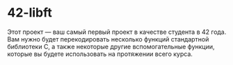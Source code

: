 # 42-libft
Этот проект — ваш самый первый проект в качестве студента в 42 года. Вам нужно будет перекодировать несколько функций стандартной библиотеки C, а также некоторые другие вспомогательные функции, которые вы будете использовать на протяжении всего курса.
